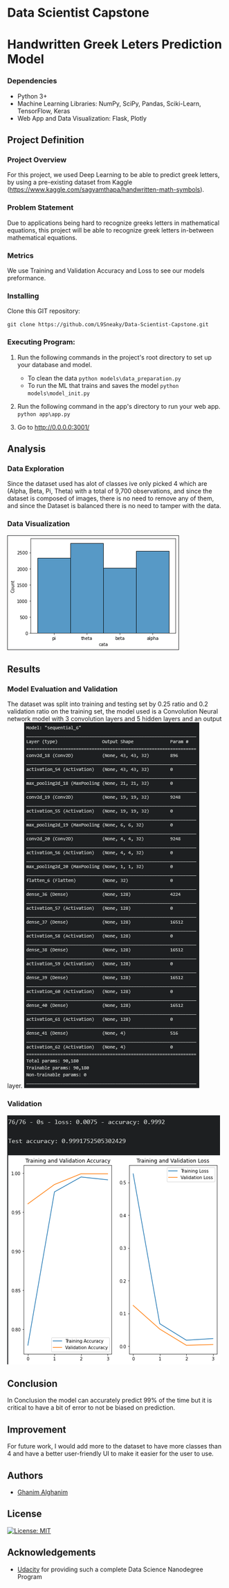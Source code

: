 # Data Scientist Capstone
# Handwritten Greek Leters Prediction Model

### Dependencies
* Python 3+
* Machine Learning Libraries: NumPy, SciPy, Pandas, Sciki-Learn, TensorFlow, Keras
* Web App and Data Visualization: Flask, Plotly


## Project Definition
### Project Overview
For this project, we used Deep Learning to be able to predict greek letters, by using a pre-existing dataset from Kaggle (https://www.kaggle.com/sagyamthapa/handwritten-math-symbols).
### Problem Statement
Due to applications being hard to recognize greeks letters in mathematical equations, this project will be able to recognize greek letters in-between mathematical equations.
### Metrics
We use Training and Validation Accuracy and Loss to see our models preformance.

### Installing
Clone this GIT repository:
```
git clone https://github.com/L9Sneaky/Data-Scientist-Capstone.git
```

### Executing Program:
1. Run the following commands in the project's root directory to set up your database and model.

    - To clean the data
        `python models\data_preparation.py`
    - To run the ML that trains and saves the model
        `python models\model_init.py`

2. Run the following command in the app's directory to run your web app.
    `python app\app.py`

3. Go to http://0.0.0.0:3001/

## Analysis
### Data Exploration
Since the dataset used has alot of classes ive only picked 4 which are (Alpha, Beta, Pi, Theta) with a total of 9,700 observations, and since the dataset is composed of images, there is no need to remove any of them, and since the Dataset is balanced there is no need to tamper with the data.
### Data Visualization
![Data Visualization Pic](screenshots/atom_RzH5HsqdP9.png)

## Results
### Model Evaluation and Validation
The dataset was split into training and testing set by 0.25 ratio and 0.2 validation ratio on the training set, the model used is a Convolution Neural network model with 3 convolution layers and 5 hidden layers and an output layer.
![Model Evaluation Pic](screenshots/atom_hmGJf8fkBi.png)
### Validation
![Model Validation Pic](screenshots/atom_4bNP52CcHK.png)

## Conclusion
In Conclusion the model can accurately predict 99% of the time but it is critical to have a bit of error to not be biased on prediction.
## Improvement
For future work, I would add more to the dataset to have more classes than 4 and have a better user-friendly UI to make it easier for the user to use.


## Authors

* [Ghanim Alghanim](https://github.com/L9Sneaky)

<a name="license"></a>
## License
[![License: MIT](https://img.shields.io/badge/License-MIT-yellow.svg)](https://opensource.org/licenses/MIT)

<a name="acknowledgement"></a>
## Acknowledgements

* [Udacity](https://www.udacity.com/) for providing such a complete Data Science Nanodegree Program

